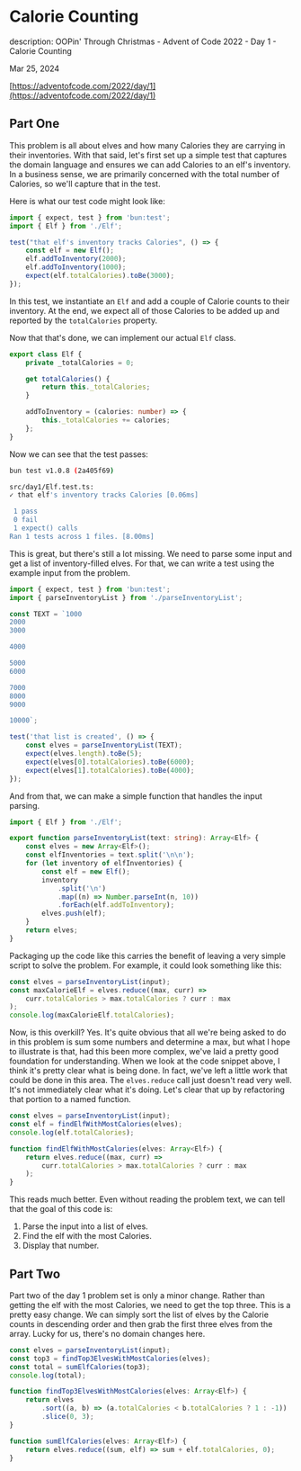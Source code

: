 # Calorie Counting

description: OOPin' Through Christmas - Advent of Code 2022 - Day 1 - Calorie Counting

Mar 25, 2024

[https://adventofcode.com/2022/day/1](https://adventofcode.com/2022/day/1)

## Part One

This problem is all about elves and how many Calories they are carrying in their
inventories. With that said, let's first set up a simple test that captures the
domain language and ensures we can add Calories to an elf's inventory. In a
business sense, we are primarily concerned with the total number of Calories, so
we'll capture that in the test.

Here is what our test code might look like:

```typescript
import { expect, test } from 'bun:test';
import { Elf } from './Elf';

test("that elf's inventory tracks Calories", () => {
    const elf = new Elf();
    elf.addToInventory(2000);
    elf.addToInventory(1000);
    expect(elf.totalCalories).toBe(3000);
});
```

In this test, we instantiate an `Elf` and add a couple of Calorie counts to
their inventory. At the end, we expect all of those Calories to be added up and
reported by the `totalCalories` property.

Now that that's done, we can implement our actual `Elf` class.

```typescript
export class Elf {
    private _totalCalories = 0;

    get totalCalories() {
        return this._totalCalories;
    }

    addToInventory = (calories: number) => {
        this._totalCalories += calories;
    };
}
```

Now we can see that the test passes:

```sh
bun test v1.0.8 (2a405f69)

src/day1/Elf.test.ts:
✓ that elf's inventory tracks Calories [0.06ms]

 1 pass
 0 fail
 1 expect() calls
Ran 1 tests across 1 files. [8.00ms]
```

This is great, but there's still a lot missing. We need to parse some input and
get a list of inventory-filled elves. For that, we can write a test using the
example input from the problem.

```typescript
import { expect, test } from 'bun:test';
import { parseInventoryList } from './parseInventoryList';

const TEXT = `1000
2000
3000

4000

5000
6000

7000
8000
9000

10000`;

test('that list is created', () => {
    const elves = parseInventoryList(TEXT);
    expect(elves.length).toBe(5);
    expect(elves[0].totalCalories).toBe(6000);
    expect(elves[1].totalCalories).toBe(4000);
});
```

And from that, we can make a simple function that handles the input parsing.

```typescript
import { Elf } from './Elf';

export function parseInventoryList(text: string): Array<Elf> {
    const elves = new Array<Elf>();
    const elfInventories = text.split('\n\n');
    for (let inventory of elfInventories) {
        const elf = new Elf();
        inventory
            .split('\n')
            .map((n) => Number.parseInt(n, 10))
            .forEach(elf.addToInventory);
        elves.push(elf);
    }
    return elves;
}
```

Packaging up the code like this carries the benefit of leaving a very simple
script to solve the problem. For example, it could look something like this:

```typescript
const elves = parseInventoryList(input);
const maxCalorieElf = elves.reduce((max, curr) =>
    curr.totalCalories > max.totalCalories ? curr : max
);
console.log(maxCalorieElf.totalCalories);
```

Now, is this overkill? Yes. It's quite obvious that all we're being asked to do
in this problem is sum some numbers and determine a max, but what I hope to
illustrate is that, had this been more complex, we've laid a pretty good
foundation for understanding. When we look at the code snippet above, I think
it's pretty clear what is being done. In fact, we've left a little work that
could be done in this area. The `elves.reduce` call just doesn't read very well.
It's not immediately clear what it's doing. Let's clear that up by refactoring
that portion to a named function.

```typescript
const elves = parseInventoryList(input);
const elf = findElfWithMostCalories(elves);
console.log(elf.totalCalories);

function findElfWithMostCalories(elves: Array<Elf>) {
    return elves.reduce((max, curr) =>
        curr.totalCalories > max.totalCalories ? curr : max
    );
}
```

This reads much better. Even without reading the problem text, we can tell that
the goal of this code is:

1. Parse the input into a list of elves.
2. Find the elf with the most Calories.
3. Display that number.

## Part Two

Part two of the day 1 problem set is only a minor change. Rather than getting
the elf with the most Calories, we need to get the top three. This is a pretty
easy change. We can simply sort the list of elves by the Calorie counts in
descending order and then grab the first three elves from the array. Lucky for
us, there's no domain changes here.

```typescript
const elves = parseInventoryList(input);
const top3 = findTop3ElvesWithMostCalories(elves);
const total = sumElfCalories(top3);
console.log(total);

function findTop3ElvesWithMostCalories(elves: Array<Elf>) {
    return elves
        .sort((a, b) => (a.totalCalories < b.totalCalories ? 1 : -1))
        .slice(0, 3);
}

function sumElfCalories(elves: Array<Elf>) {
    return elves.reduce((sum, elf) => sum + elf.totalCalories, 0);
}
```
